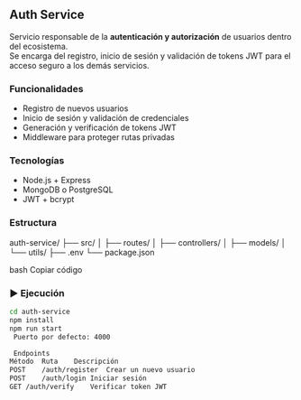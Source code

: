 ##  Auth Service

Servicio responsable de la **autenticación y autorización** de usuarios dentro del ecosistema.  
Se encarga del registro, inicio de sesión y validación de tokens JWT para el acceso seguro a los demás servicios.

###  Funcionalidades
- Registro de nuevos usuarios  
- Inicio de sesión y validación de credenciales  
- Generación y verificación de tokens JWT  
- Middleware para proteger rutas privadas  

###  Tecnologías
- Node.js + Express  
- MongoDB o PostgreSQL  
- JWT + bcrypt  

###  Estructura
auth-service/
├── src/
│ ├── routes/
│ ├── controllers/
│ ├── models/
│ └── utils/
├── .env
└── package.json

bash
Copiar código

### ▶ Ejecución
```bash
cd auth-service
npm install
npm run start
 Puerto por defecto: 4000

 Endpoints
Método	Ruta	Descripción
POST	/auth/register	Crear un nuevo usuario
POST	/auth/login	Iniciar sesión
GET	/auth/verify	Verificar token JWT